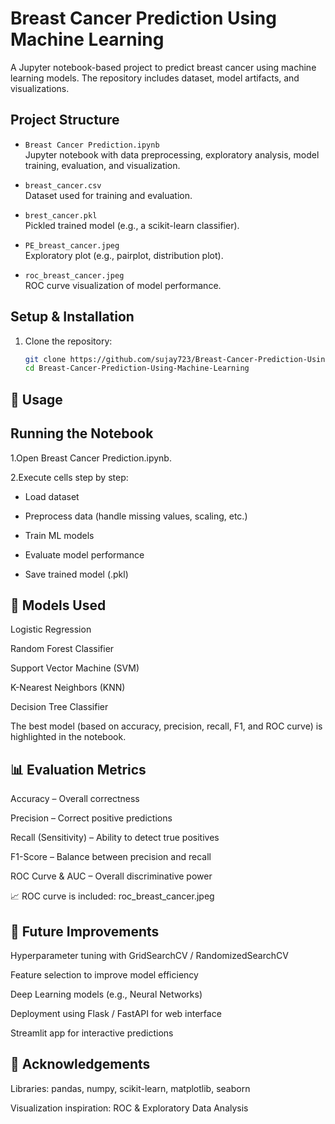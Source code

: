 # Breast Cancer Prediction Using Machine Learning

A Jupyter notebook-based project to predict breast cancer using machine learning models. The repository includes dataset, model artifacts, and visualizations.

## Project Structure

- `Breast Cancer Prediction.ipynb`  
  Jupyter notebook with data preprocessing, exploratory analysis, model training, evaluation, and visualization.

- `breast_cancer.csv`  
  Dataset used for training and evaluation.

- `brest_cancer.pkl`  
  Pickled trained model (e.g., a scikit-learn classifier).

- `PE_breast_cancer.jpeg`  
  Exploratory plot (e.g., pairplot, distribution plot).

- `roc_breast_cancer.jpeg`  
  ROC curve visualization of model performance.

## Setup & Installation

1. Clone the repository:
   ```bash
   git clone https://github.com/sujay723/Breast-Cancer-Prediction-Using-Machine-Learning.git
   cd Breast-Cancer-Prediction-Using-Machine-Learning

## 🚀 Usage
## Running the Notebook

1.Open Breast Cancer Prediction.ipynb.

2.Execute cells step by step:

- Load dataset

- Preprocess data (handle missing values, scaling, etc.)

- Train ML models

- Evaluate model performance

- Save trained model (.pkl)



## 🧠 Models Used

Logistic Regression

Random Forest Classifier

Support Vector Machine (SVM)

K-Nearest Neighbors (KNN)

Decision Tree Classifier

The best model (based on accuracy, precision, recall, F1, and ROC curve) is highlighted in the notebook.


## 📊 Evaluation Metrics

Accuracy – Overall correctness

Precision – Correct positive predictions

Recall (Sensitivity) – Ability to detect true positives

F1-Score – Balance between precision and recall

ROC Curve & AUC – Overall discriminative power

📈 ROC curve is included: roc_breast_cancer.jpeg


## 🔮 Future Improvements

Hyperparameter tuning with GridSearchCV / RandomizedSearchCV

Feature selection to improve model efficiency

Deep Learning models (e.g., Neural Networks)

Deployment using Flask / FastAPI for web interface

Streamlit app for interactive predictions


## 📖 Acknowledgements
Libraries: pandas, numpy, scikit-learn, matplotlib, seaborn

Visualization inspiration: ROC & Exploratory Data Analysis

   
